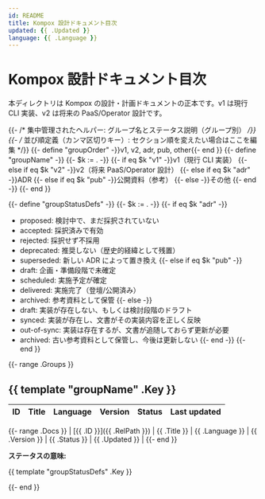 ```yaml
---
id: README
title: Kompox 設計ドキュメント目次
updated: {{ .Updated }}
language: {{ .Language }}
---
```


# Kompox 設計ドキュメント目次

本ディレクトリは Kompox の設計・計画ドキュメントの正本です。v1 は現行 CLI 実装、v2 は将来の PaaS/Operator 設計です。

{{- /* 集中管理されたヘルパー: グループ名とステータス説明（グループ別） */}}
{{- /* 並び順定義（カンマ区切りキー）: セクション順を変えたい場合はここを編集 */}}
{{- define "groupOrder" -}}v1, v2, adr, pub, other{{- end }}
{{- define "groupName" -}}
	{{- $k := . -}}
	{{- if eq $k "v1" -}}v1（現行 CLI 実装）
	{{- else if eq $k "v2" -}}v2（将来 PaaS/Operator 設計）
	{{- else if eq $k "adr" -}}ADR
	{{- else if eq $k "pub" -}}公開資料（参考）
	{{- else -}}その他
	{{- end -}}
{{- end }}

{{- define "groupStatusDefs" -}}
	{{- $k := . -}}
	{{- if eq $k "adr" -}}
- proposed: 検討中で、まだ採択されていない
- accepted: 採択済みで有効
- rejected: 採択せず不採用
- deprecated: 推奨しない（歴史的経緯として残置）
- superseded: 新しい ADR によって置き換え
	{{- else if eq $k "pub" -}}
- draft: 企画・準備段階で未確定
- scheduled: 実施予定が確定
- delivered: 実施完了（登壇/公開済み）
- archived: 参考資料として保管
	{{- else -}}
- draft: 実装が存在しない、もしくは検討段階のドラフト
- synced: 実装が存在し、文書がその実装内容を正しく反映
- out-of-sync: 実装は存在するが、文書が追随しておらず更新が必要
- archived: 古い参考資料として保管し、今後は更新しない
	{{- end -}}
{{- end }}

{{- range .Groups }}

## {{ template "groupName" .Key }}

| ID | Title | Language | Version | Status | Last updated |
|---|---|---|---|---|---|
{{- range .Docs }}
| [{{ .ID }}]({{ .RelPath }}) | {{ .Title }} | {{ .Language }} | {{ .Version }} | {{ .Status }} | {{ .Updated }} |
{{- end }}

**ステータスの意味:**

{{ template "groupStatusDefs" .Key }}

{{- end }}

